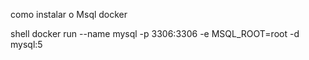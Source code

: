 como instalar o Msql docker

shell
docker run --name mysql -p 3306:3306 -e MSQL_ROOT=root -d mysql:5